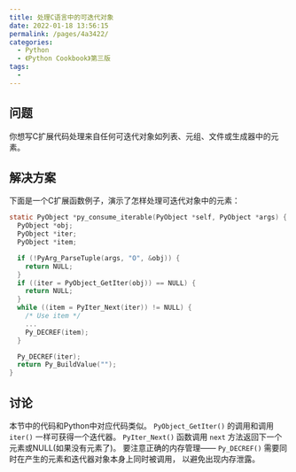 ```yaml
---
title: 处理C语言中的可迭代对象
date: 2022-01-18 13:56:15
permalink: /pages/4a3422/
categories:
  - Python
  - 《Python Cookbook》第三版
tags:
  - 
---
```


## 问题

你想写C扩展代码处理来自任何可迭代对象如列表、元组、文件或生成器中的元素。

## 解决方案

下面是一个C扩展函数例子，演示了怎样处理可迭代对象中的元素：

```c
static PyObject *py_consume_iterable(PyObject *self, PyObject *args) {
  PyObject *obj;
  PyObject *iter;
  PyObject *item;

  if (!PyArg_ParseTuple(args, "O", &obj)) {
    return NULL;
  }
  if ((iter = PyObject_GetIter(obj)) == NULL) {
    return NULL;
  }
  while ((item = PyIter_Next(iter)) != NULL) {
    /* Use item */
    ...
    Py_DECREF(item);
  }

  Py_DECREF(iter);
  return Py_BuildValue("");
}
```

## 讨论

本节中的代码和Python中对应代码类似。 `PyObject_GetIter()` 的调用和调用 `iter()` 一样可获得一个迭代器。 `PyIter_Next()` 函数调用 `next` 方法返回下一个元素或NULL(如果没有元素了)。 要注意正确的内存管理—— `Py_DECREF()` 需要同时在产生的元素和迭代器对象本身上同时被调用， 以避免出现内存泄露。